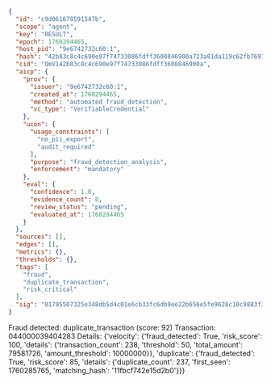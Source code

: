 ```json
{
  "id": "c9d061678591547b",
  "scope": "agent",
  "key": "RESULT",
  "epoch": 1760294465,
  "host_pid": "9e6742732c60:1",
  "hash": "42b83c8c4c690e97f74733086fdff3600846900a723a81da119c62fb76979a99",
  "cid": "QmV142b83c8c4c690e97f74733086fdff3600846900a",
  "aicp": {
    "prov": {
      "issuer": "9e6742732c60:1",
      "created_at": 1760294465,
      "method": "automated_fraud_detection",
      "vc_type": "VerifiableCredential"
    },
    "ucon": {
      "usage_constraints": [
        "no_pii_export",
        "audit_required"
      ],
      "purpose": "fraud_detection_analysis",
      "enforcement": "mandatory"
    },
    "eval": {
      "confidence": 1.0,
      "evidence_count": 0,
      "review_status": "pending",
      "evaluated_at": 1760294465
    }
  },
  "sources": [],
  "edges": [],
  "metrics": {},
  "thresholds": {},
  "tags": [
    "fraud",
    "duplicate_transaction",
    "risk_critical"
  ],
  "sig": "01795507325e348db5d4c01e6cb33fc6db9ee22b656e5fe9628c10c9883f3a95"
}
```

Fraud detected: duplicate_transaction (score: 92)
Transaction: 044000039404283
Details: {'velocity': {'fraud_detected': True, 'risk_score': 100, 'details': {'transaction_count': 238, 'threshold': 50, 'total_amount': 79581726, 'amount_threshold': 10000000}}, 'duplicate': {'fraud_detected': True, 'risk_score': 85, 'details': {'duplicate_count': 237, 'first_seen': 1760285765, 'matching_hash': '11fbcf742e15d2b0'}}}